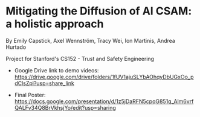 # Mitigating the Diffusion of AI CSAM: a holistic approach
By Emily Capstick, Axel Wennström, Tracy Wei, Ion Martinis, Andrea Hurtado

Project for Stanford's CS152 - Trust and Safety Engineering

- Google Drive link to demo videos: https://drive.google.com/drive/folders/1fUV1ajuSLYbAOhqyDbUGxOo_pdClsZpl?usp=share_link

- Final Poster: https://docs.google.com/presentation/d/1z5jDaRFN5cpqG851q_Alm6vrfQALFv34Q8BrVkhsjYo/edit?usp=sharing
